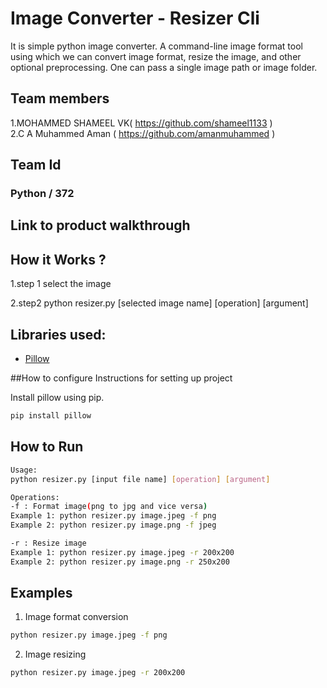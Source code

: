 # Image Converter - Resizer Cli

It is simple python image converter.
A command-line image format tool using which we can convert image format, resize the image, and other optional preprocessing. One can pass a single image path or image folder. 

## Team members
1.MOHAMMED SHAMEEL VK( https://github.com/shameel1133 )<br>
2.C A Muhammed Aman ( https://github.com/amanmuhammed )

## Team Id
### Python / 372

## Link to product walkthrough

## How it Works ?
1.step 1 select the image

2.step2 python resizer.py [selected image name] [operation] [argument]

## Libraries used:

- [Pillow](https://python-pillow.org/)

##How to configure Instructions for setting up project

Install pillow using pip.

```bash
pip install pillow
```

## How to Run

```bash
Usage:
python resizer.py [input file name] [operation] [argument]

Operations:
-f : Format image(png to jpg and vice versa)
Example 1: python resizer.py image.jpeg -f png
Example 2: python resizer.py image.png -f jpeg

-r : Resize image
Example 1: python resizer.py image.jpeg -r 200x200
Example 2: python resizer.py image.png -r 250x200
```

## Examples

1. Image format conversion

```bash
python resizer.py image.jpeg -f png
```

2. Image resizing

```bash
python resizer.py image.jpeg -r 200x200
```

